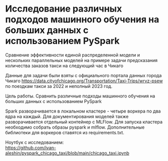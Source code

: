# Исследование различных подходов машинного обучения на больших данных с использованием PySpark
Сравнение эффективности единой распределенной модели и нескольких параллельных моделей на примере задачи предсказания количества заказов такси на следующий час в Чикаго

Данные для задачи были взяты с официального портала данных города Чикаго https://data.cityofchicago.org/Transportation/Taxi-Trips/wrvz-psew по поездкам такси за 2022 и неполный 2023 год.

Цель работы. Сравнить различные подходы машинного обучения на больших данных с использованием PySpark

Spark разворачивается в локальном кластере - четыре воркера по два ядра на каждый. Для документирования моделей также разворачивается отдельный контейнер с MLFlow.
Для запуска кластера необходимо собрать образы pyspark и mlflow. Дополнительные библиотеки для воркеров ставятся из requirements.txt.

Ноутбук с исследованием:  
https://github.com/ivan-aleshin/pyspark_chicago_taxi/blob/main/chicago_taxi.ipynb
